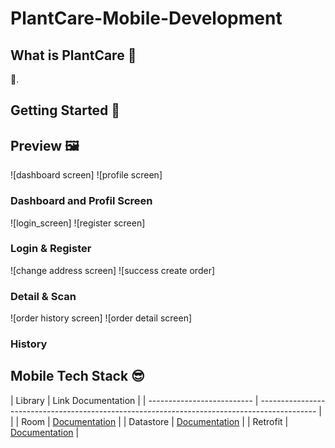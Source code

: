 # PlantCare-Mobile-Development

## What is PlantCare 🤔

 🌱.

## Getting Started 📱


## Preview 🖼️

![dashboard screen] ![profile screen]

### Dashboard and Profil Screen

![login_screen] ![register screen]

### Login & Register

![change address screen] ![success create order]

### Detail & Scan

![order history screen] ![order detail screen]

### History

## Mobile Tech Stack 😎

| Library                    | Link Documentation                                                                           |
| -------------------------- | -------------------------------------------------------------------------------------------- |                              |
| Room                       | [Documentation](https://developer.android.com/training/data-storage/room)                    |
| Datastore                  | [Documentation](https://developer.android.com/training/data-storage/room)                    |
| Retrofit                   | [Documentation](https://square.github.io/retrofit/)                                          |
